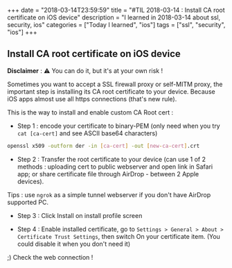 +++
date = "2018-03-14T23:59:59"
title = "#TIL 2018-03-14 : Install CA root certificate on iOS device"
description = "I learned in 2018-03-14 about ssl, security, ios"
categories = ["Today I learned", "ios"]
tags = ["ssl", "security", "ios"]
+++



## Install CA root certificate on iOS device

**Disclaimer** : ⚠️ You can do it, but it's at your own risk !

Sometimes you want to accept a SSL firewall proxy or self-MITM proxy, the important step is installing its CA root certificate to your device. Because iOS apps almost use all https connections (that's new rule).

This is the way to install and enable custom CA Root cert :

- Step 1 : encode your certificate to binary-PEM (only need when you try `cat [ca-cert]` and see ASCII base64 characters)

```bash
openssl x509 -outform der -in [ca-cert] -out [new-ca-cert].crt
```

- Step 2 : Transfer the root certificate to your device (can use 1 of 2 methods : uploading cert to public webserver and open link in Safari app; or share certificate file through AirDrop - between 2 Apple devices).

Tips : use `ngrok` as a simple tunnel webserver if you don't have AirDrop supported PC.

- Step 3 : Click Install on install profile screen

- Step 4 : Enable installed certificate, go to `Settings > General > About > Certificate Trust Settings`, then switch On your certificate item. (You could disable it when you don't need it)

;) Check the web connection !
